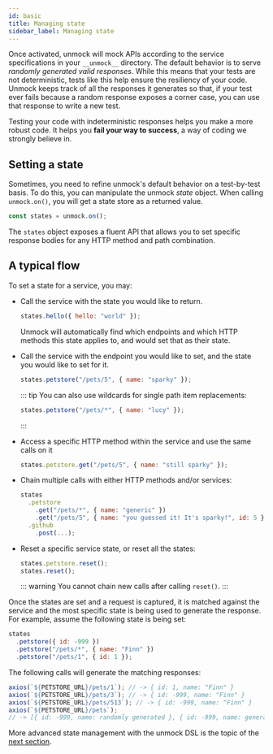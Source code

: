 ```yaml
---
id: basic
title: Managing state
sidebar_label: Managing state
---
```


Once activated, unmock will mock APIs according to the service specifications in your `__unmock__` directory. The default behavior is to serve _randomly generated valid responses_. While this means that your tests are not deterministic, tests like this help ensure the resiliency of your code. Unmock keeps track of all the responses it generates so that, if your test ever fails because a random response exposes a corner case, you can use that response to write a new test.

Testing your code with indeterministic responses helps you make a more robust code. It helps you **fail your way to success**, a way of coding we strongly believe in.

## Setting a state

Sometimes, you need to refine unmock's default behavior on a test-by-test basis. To do this, you can manipulate the unmock _state_ object. When calling `unmock.on()`, you will get a state store as a returned value.

```javascript
const states = unmock.on();
```

The `states` object exposes a fluent API that allows you to set specific response bodies for any HTTP method and path combination.

## A typical flow

To set a state for a service, you may:

- Call the service with the state you would like to return.

  ```javascript
  states.hello({ hello: "world" });
  ```

  Unmock will automatically find which endpoints and which HTTP methods this state applies to, and would set that as their state.

- Call the service with the endpoint you would like to set, and the state you would like to set for it.

  ```javascript
  states.petstore("/pets/5", { name: "sparky" });
  ```

  ::: tip
  You can also use wildcards for single path item replacements:

  ```javascript
  states.petstore("/pets/*", { name: "lucy" });
  ```

  :::

- Access a specific HTTP method within the service and use the same calls on it

  ```javascript
  states.petstore.get("/pets/5", { name: "still sparky" });
  ```

- Chain multiple calls with either HTTP methods and/or services:
  ```javascript
  states
    .petstore
      .get("/pets/*", { name: "generic" })
      .get("/pets/5", { name: "you guessed it! It's sparky!", id: 5 })
    .github
      .post(...);
  ```
- Reset a specific service state, or reset all the states:
  ```javascript
  states.petstore.reset();
  states.reset();
  ```
  ::: warning
  You cannot chain new calls after calling `reset()`.
  :::

Once the states are set and a request is captured, it is matched against the service and the most specific state is being used to generate the response. For example, assume the following state is being set:

```javascript
states
  .petstore({ id: -999 })
  .petstore("/pets/*", { name: "Finn" })
  .petstore("/pets/1", { id: 1 });
```

The following calls will generate the matching responses:

```javascript
axios(`${PETSTORE_URL}/pets/1`); // -> { id: 1, name: "Finn" }
axios(`${PETSTORE_URL}/pets/3`); // -> { id: -999, name: "Finn" }
axios(`${PETSTORE_URL}/pets/513`); // -> { id: -999, name: "Finn" }
axios(`${PETSTORE_URL}/pets`);
// -> [{ id: -999, name: randomly generated }, { id: -999, name: generated }, ... ]
```

More advanced state management with the unmock DSL is the topic of the [next section](advanced.md).
